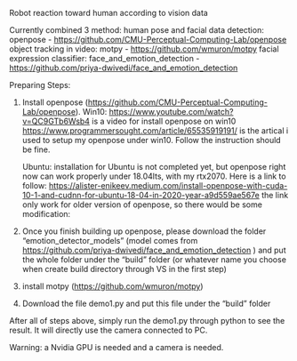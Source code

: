 Robot reaction toward human according to vision data

Currently combined 3 method:
human pose and facial data detection: openpose - https://github.com/CMU-Perceptual-Computing-Lab/openpose
object tracking in video: motpy - https://github.com/wmuron/motpy
facial expression classifier: face_and_emotion_detection - https://github.com/priya-dwivedi/face_and_emotion_detection

Preparing Steps:
1. Install openpose (https://github.com/CMU-Perceptual-Computing-Lab/openpose).
	Win10:
	https://www.youtube.com/watch?v=QC9GTb6Wsb4 is a video for install openpose on win10
	https://www.programmersought.com/article/65535919191/ is the artical i used to setup my openpose under win10. Follow the instruction should be fine.
	
	Ubuntu:
	installation for Ubuntu is not completed yet, but openpose right now can work properly under 18.04lts, with my rtx2070. Here is a link to follow: https://alister-enikeev.medium.com/install-openpose-with-cuda-10-1-and-cudnn-for-ubuntu-18-04-in-2020-year-a9d559ae567e the link only work for older version of openpose, so there would be some modification:

2. Once you finish building up openpose, please download the folder “emotion_detector_models” (model comes from https://github.com/priya-dwivedi/face_and_emotion_detection
) and put the whole folder under the “build” folder (or whatever name you choose when create build directory through VS in the first step)

3. install motpy (https://github.com/wmuron/motpy)

4. Download the file demo1.py and put this file under the “build” folder

After all of steps above, simply run the demo1.py through python to see the result. It will directly use the camera connected to PC.

Warning: a Nvidia GPU is needed and a camera is needed.
